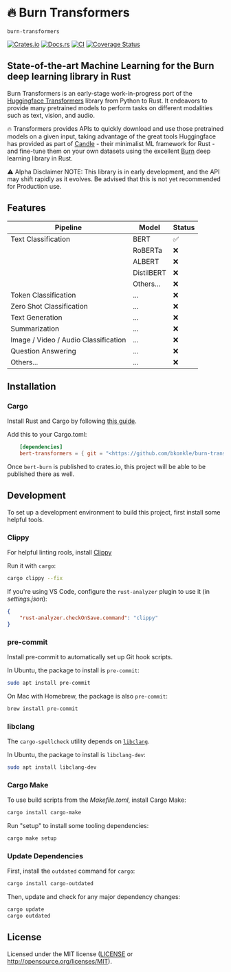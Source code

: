 # 🔥 Burn Transformers

`burn-transformers`

[![Crates.io](https://img.shields.io/crates/v/burn-transformers.svg)](https://crates.io/crates/burn-transformers)
[![Docs.rs](https://docs.rs/burn-transformers/badge.svg)](https://docs.rs/burn-transformers)
[![CI](https://github.com/bkonkle/burn-transformers/workflows/CI/badge.svg)](https://github.com/bkonkle/burn-transformers/actions)
[![Coverage Status](https://coveralls.io/repos/github/bkonkle/burn-transformers/badge.svg?branch=main)](https://coveralls.io/github/bkonkle/burn-transformers?branch=main)

## State-of-the-art Machine Learning for the Burn deep learning library in Rust

Burn Transformers is an early-stage work-in-progress port of the [Huggingface Transformers](https://huggingface.co/docs/transformers/index) library from Python to Rust. It endeavors to provide many pretrained models to perform tasks on different modalities such as text, vision, and audio.

🔥 Transformers provides APIs to quickly download and use those pretrained models on a given input, taking advantage of the great tools Huggingface has provided as part of [Candle](https://github.com/huggingface/candle) - their minimalist ML framework for Rust - and fine-tune them on your own datasets using the excellent [Burn](https://burn.dev/) deep learning library in Rust.

⚠️ Alpha Disclaimer
NOTE: This library is in early development, and the API may shift rapidly as it evolves. Be advised that this is not yet recommended for Production use.

## Features

| Pipeline | Model | Status |
| --- | --- | --- |
| Text Classification | BERT | ✅ |
| | RoBERTa | ❌ |
| | ALBERT | ❌ |
| | DistilBERT | ❌ |
| | Others... | ❌ |
| Token Classification | ... | ❌ |
| Zero Shot Classification | ... | ❌ |
| Text Generation | ... | ❌ |
| Summarization | ... | ❌ |
| Image / Video / Audio Classification | ... | ❌ |
| Question Answering | ... | ❌ |
| Others... | ... | ❌ |

## Installation

### Cargo

Install Rust and Cargo by following [this guide](https://www.rust-lang.org/tools/install).

Add this to your Cargo.toml:

```toml
    [dependencies]
    bert-transformers = { git = "<https://github.com/bkonkle/burn-transformers>" }
```

Once `bert-burn` is published to crates.io, this project will be able to be published there as well.

## Development

To set up a development environment to build this project, first install some helpful tools.

### Clippy

For helpful linting rools, install [Clippy](https://github.com/rust-lang/rust-clippy)

Run it with `cargo`:

```sh
cargo clippy --fix
```

If you're using VS Code, configure the `rust-analyzer` plugin to use it (in _settings.json_):

```json
{
    "rust-analyzer.checkOnSave.command": "clippy"
}
```

### pre-commit

Install pre-commit to automatically set up Git hook scripts.

In Ubuntu, the package to install is `pre-commit`:

```sh
sudo apt install pre-commit
```

On Mac with Homebrew, the package is also `pre-commit`:

```sh
brew install pre-commit
```

### libclang

The `cargo-spellcheck` utility depends on [`libclang`](https://clang.llvm.org/doxygen/group__CINDEX.html).

In Ubuntu, the package to install is `libclang-dev`:

```sh
sudo apt install libclang-dev
```

### Cargo Make

To use build scripts from the _Makefile.toml_, install Cargo Make:

```sh
cargo install cargo-make
```

Run "setup" to install some tooling dependencies:

```sh
cargo make setup
```

### Update Dependencies

First, install the `outdated` command for `cargo`:

```sh
cargo install cargo-outdated
```

Then, update and check for any major dependency changes:

```sh
cargo update
cargo outdated
```

## License

Licensed under the MIT license ([LICENSE](LICENSE) or <http://opensource.org/licenses/MIT>).
